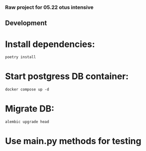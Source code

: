 ### Raw project for 05.22 otus intensive

## Development

# Install dependencies:
```poetry install```

# Start postgress DB container:
```docker compose up -d```

# Migrate DB:
```alembic upgrade head```

# Use main.py methods for testing

